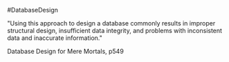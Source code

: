 #DatabaseDesign 

"Using this approach to design a database commonly results in improper structural design, insufficient data integrity, and problems with inconsistent data and inaccurate information."

Database Design for Mere Mortals, p549